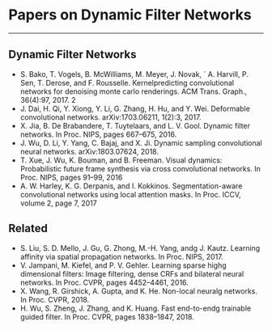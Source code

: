 # Papers on Dynamic Filter Networks

---

## Dynamic Filter Networks

* S. Bako, T. Vogels, B. McWilliams, M. Meyer, J. Novak, ´ A. Harvill, P. Sen, T. Derose, and F. Rousselle. Kernelpredicting convolutional networks for denoising monte carlo renderings. ACM Trans. Graph., 36(4):97, 2017. 2 
* J. Dai, H. Qi, Y. Xiong, Y. Li, G. Zhang, H. Hu, and Y. Wei. Deformable convolutional networks. arXiv:1703.06211, 1(2):3, 2017. 
* X. Jia, B. De Brabandere, T. Tuytelaars, and L. V. Gool. Dynamic filter networks. In Proc. NIPS, pages 667–675, 2016. 
* J. Wu, D. Li, Y. Yang, C. Bajaj, and X. Ji. Dynamic sampling convolutional neural networks. arXiv:1803.07624, 2018.  
* T. Xue, J. Wu, K. Bouman, and B. Freeman. Visual dynamics: Probabilistic future frame synthesis via cross convolutional networks. In Proc. NIPS, pages 91–99, 2016 
* A. W. Harley, K. G. Derpanis, and I. Kokkinos.
Segmentation-aware convolutional networks using local attention masks. In Proc. ICCV, volume 2, page 7, 2017

## Related

* S. Liu, S. D. Mello, J. Gu, G. Zhong, M.-H. Yang, andg J. Kautz. Learning affinity via spatial propagation networks. In Proc. NIPS, 2017. 
* V. Jampani, M. Kiefel, and P. V. Gehler. Learning sparse highg dimensional filters: Image filtering, dense CRFs and bilateral neural networks. In Proc. CVPR, pages 4452–4461, 2016.  
* X. Wang, R. Girshick, A. Gupta, and K. He. Non-local neuralg networks. In Proc. CVPR, 2018.
* H. Wu, S. Zheng, J. Zhang, and K. Huang. Fast end-to-endg trainable guided filter. In Proc. CVPR, pages 1838–1847, 2018. 
